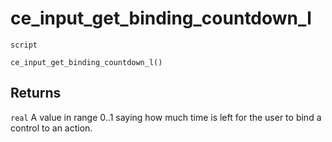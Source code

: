 # ce_input_get_binding_countdown_l
`script`
```gml
ce_input_get_binding_countdown_l()
```

## Returns
`real` A value in range 0..1 saying how much time is left for
 the user to bind a control to an action.